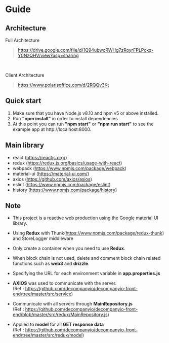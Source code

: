 # Guide


## Architecture
Full Architecture
> https://drive.google.com/file/d/1Q94ubwcRWHg7zRoyrFPLPckq-Y0NzQHV/view?usp=sharing

<br>

Client Architecture
> https://www.polarisoffice.com/d/2RQQv3Kt


## Quick start
1. Make sure that you have Node.js v8.10 and npm v5 or above installed.
2. Run <b>"npm install"</b>  in order to install dependencies.
3. At this point you can run <b>"npm start"</b> or <b>"npm run start"</b> to see the example app at http://localhost:8000.

## Main library
- react (https://reactjs.org/)
- redux (https://redux.js.org/basics/usage-with-react)
- webpack (https://www.npmjs.com/package/webpack)
- material-ui (https://material-ui.com/) 
- axios (https://github.com/axios/axios)
- eslint (https://www.npmjs.com/package/eslint) 
- history (https://www.npmjs.com/package/history)

## Note
- This project is a reactive web production using the Google material UI library.
- Using <b>Redux</b> with Thunk(https://www.npmjs.com/package/redux-thunk) and StoreLogger middleware 
- Only create a container when you need to use <b>Redux</b>.
- When block chain is not used, delete and comment block chain related functions such as <b>web3</b> and <b>drizzle</b>.
- Specifying the URL for each environment variable in <b>app.properties.js</b>
- <b>AXIOS</b> was used to communicate with the server.
<br>(Ref : https://github.com/decompanyio/decompanyio-front-end/tree/master/src/service)

- Communicate with all servers through <b>MainRepository.js</b>
<br>(Ref : https://github.com/decompanyio/decompanyio-front-end/blob/master/src/redux/MainRepository.js)

- Applied to <b>model</b> for all <b>GET response data</b> 
<br>(Ref : https://github.com/decompanyio/decompanyio-front-end/tree/master/src/redux/model)  
